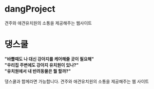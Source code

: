 # dangProject
견주와 애견유치원의 소통을 제공해주는 웹사이트


# 댕스쿨
**"바쁠때도 나 대신 강아지를 케어해줄 곳이 필요해"**   
**"우리집 주변에도 강아지 유치원이 있나?"**   
**"유치원에서 내 반려동물은 뭘 할까?"**   

댕스쿨과 함께라면 가능합니다. 견주와 애견유치원의 소통을 제공해주는 웹 사이트

